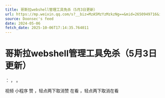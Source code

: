 ```yaml
---
title: 哥斯拉webshell管理工具免杀（5月3日更新）
url: https://mp.weixin.qq.com/s?__biz=MzA5MzYzMzkzNg==&mid=2650949716&idx=1&sn=5e08455df81f6641733e7134d047303b
source: Doonsec's feed
date: 2024-05-06
fetch_date: 2025-10-06T17:14:35.764011
---
```


# 哥斯拉webshell管理工具免杀（5月3日更新）

：
，
。

视频
小程序
赞
，轻点两下取消赞
在看
，轻点两下取消在看